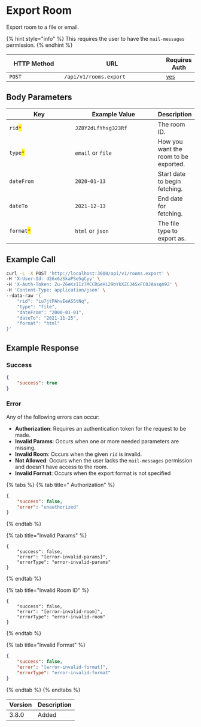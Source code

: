 # Export Room

Export room to a file or email.

{% hint style="info" %}
This requires the user to have the `mail-messages` permission.
{% endhint %}

<table><thead><tr><th width="163">HTTP Method</th><th width="298">URL</th><th>Requires Auth</th></tr></thead><tbody><tr><td><code>POST</code></td><td><code>/api/v1/rooms.export</code></td><td><a href="../../authentication-endpoints/"><code>yes</code></a></td></tr></tbody></table>

## Body Parameters

<table><thead><tr><th width="200.33333333333331">Key</th><th width="234">Example Value</th><th>Description</th></tr></thead><tbody><tr><td><code>rid</code><mark style="color:red;"><code>*</code></mark></td><td><code>JZ8Y2dLfYhsg323Rf</code></td><td>The room ID.</td></tr><tr><td><code>type</code><mark style="color:red;"><code>*</code></mark></td><td><code>email</code> or <code>file</code></td><td>How you want the room to be exported.</td></tr><tr><td><code>dateFrom</code></td><td><code>2020-01-13</code></td><td>Start date to begin fetching.</td></tr><tr><td><code>dateTo</code></td><td><code>2021-12-13</code></td><td>End date for fetching.</td></tr><tr><td><code>format</code><mark style="color:red;"><code>*</code></mark></td><td><code>html</code> or <code>json</code></td><td>The file type to export as.</td></tr></tbody></table>

## Example Call

```bash
curl -L -X POST 'http://localhost:3000/api/v1/rooms.export' \
-H 'X-User-Id: d26x6zSkaPSe5gCyy' \
-H 'X-Auth-Token: Zu-Z6eKzIIz7MCCRGeHi29bYkXZCJ4SxFC0JAasqm92' \
-H 'Content-Type: application/json' \
--data-raw '{
    "rid": "iu7jtPAhvEeAS5tNq",
    "type": "file",
    "dateFrom": "2000-01-01",
    "dateTo": "2021-11-25",
    "format": "html"
}'
```

## Example Response

### Success

```json
{
    "success": true
}
```

### Error

Any of the following errors can occur:

* **Authorization**: Requires an authentication token for the request to be made.
* **Invalid Params**: Occurs when one or more needed parameters are missing.
* **Invalid Room**: Occurs when the given `rid` is invalid.
* **Not Allowed**: Occurs when the user lacks the `mail-messages` permission and doesn't have access to the room.
* **Invalid Format**: Occurs when the export format is not specified

{% tabs %}
{% tab title=" Authorization" %}
```json
{
    "success": false,
    "error": "unauthorized"
}
```
{% endtab %}

{% tab title="Invalid Params" %}
```
{
    "success": false,
    "error": "[error-invalid-params]",
    "errorType": "error-invalid-params"
}
```
{% endtab %}

{% tab title="Invalid Room ID" %}
```
{
    "success": false,
    "error": "[error-invalid-room]",
    "errorType": "error-invalid-room"
}
```
{% endtab %}

{% tab title="Invalid Format" %}
```json
{
    "success": false,
    "error": "[error-invalid-format]",
    "errorType": "error-invalid-format"
}
```
{% endtab %}
{% endtabs %}

| Version | Description |
| ------- | ----------- |
| 3.8.0   | Added       |
